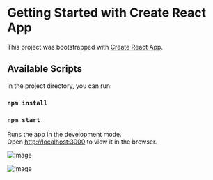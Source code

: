 # Getting Started with Create React App

This project was bootstrapped with [Create React App](https://github.com/facebook/create-react-app).

## Available Scripts

In the project directory, you can run:

### `npm install`


### `npm start`

Runs the app in the development mode.\
Open [http://localhost:3000](http://localhost:3000) to view it in the browser.

![image](https://github.com/user-attachments/assets/b0f835eb-ce8d-436f-a991-dd09c3935236)

![image](https://github.com/user-attachments/assets/2943026a-8424-4e98-a1bd-229d7f17cb90)




